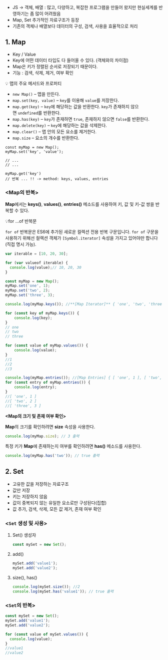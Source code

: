 - JS -> 객체, 배열 : 많고, 다양하고, 복잡한 프로그램을 만들어 왔지만 현실세계를 반영하기는 좀 많이 어려웠음
- Map, Set 추가적인 자료구조가 등장
- 기존의 객체나 배열보다 데이터의 구성, 검색, 사용을 효율적으로 처리

## 1. Map

- Key / Value
- Key에 어떤 데이터 타입도 다 들어올 수 있다. (객체와의 차이점)
- Map은 키가 정렬된 순서로 저장되기 때문이다.
- 기능 : 검색, 삭제, 제거, 여부 확인

<aside>
💡 맵의 주요 메서드와 프로퍼티

- `new Map()` – 맵을 만든다.
- `map.set(key, value)` – `key`를 이용해 `value`를 저장한다.
- `map.get(key)` – `key`에 해당하는 값을 반환한다. `key`가 존재하지 않으면 `undefined`를 반환한다.
- `map.has(key)` – `key`가 존재하면 `true`, 존재하지 않으면 `false`를 반환한다.
- `map.delete(key)` – `key`에 해당하는 값을 삭제한다.
- `map.clear()` – 맵 안의 모든 요소를 제거한다.
- `map.size` – 요소의 개수를 반환한다.
</aside>

```
const myMap = new Map();
myMap.set('key', 'value');

// ...
// ...

myMap.get('key')
// 반복 ... !! -> method: keys, values, entries
```

### <**Map의 반복>**

**Map**에서는 **keys()**, **values()**, **entries()** 메소드를 사용하여 키, 값 및 키-값 쌍을 반복할 수 있다.

<aside>
💡for …of 반복문

`for of` 반복문은 ES6에 추가된 새로운 컬렉션 전용 반복 구문입니다. `for of` 구문을 사용하기 위해선 컬렉션 객체가 `[Symbol.iterator]` 속성을 가지고 있어야만 합니다(직접 명시 가능).

```jsx
var iterable = [10, 20, 30];

for (var valueof iterable) {
  console.log(value);// 10, 20, 30
}
```

</aside>

```jsx
const myMap = new Map();
myMap.set('one', 1);
myMap.set('two', 2);
myMap.set('three', 3);

console.log(myMap.keys()); //**[Map Iterator]** { 'one', 'two', 'three' }

for (const key of myMap.keys()) {
    console.log(key); 
} 
// one 
// two  
// three

for (const value of myMap.values()) {
    console.log(value);
}
//1
//2
//3

console.log(myMap.entries()); //[Map Entries] { [ 'one', 1 ], [ 'two', 2 ], [ 'three', 3 ] }
for (const entry of myMap.entries()) {
    console.log(entry);
}
//[ 'one', 1 ]
//[ 'two', 2 ]
//[ 'three', 3 ]
```

**<Map의 크기 및 존재 여부 확인>**

**Map**의 크기를 확인하려면 **size** 속성을 사용한다.

```jsx
console.log(myMap.size); // 3 출력
```

특정 키가 **Map**에 존재하는지 여부를 확인하려면 **has()** 메소드를 사용한다.

```jsx
console.log(myMap.has('two')); // true 출력
```

## 2. Set

- 고유한 값을 저장하는 자료구조
- 값만 저장
- 키는 저장하지 않음
- 값이 중복되지 않는 유일한 요소로만 구성된다(집합)
- 값 추가, 검색, 삭제, 모든 값 제거, 존재 여부 확인

### <**`Set` 생성 및 사용>**

1. Set() 생성자
    
    ```jsx
    const mySet = new Set();
    ```
    
2. add()
    
    ```jsx
    mySet.add('value1');
    mySet.add('value2');
    ```
    
3. size(), has()
    
    ```jsx
    console.log(mySet.size()); //2
    console.log(mySet.has('value1')); // true 출력
    ```
    

### <**`Set`의 반복>**

```jsx
const mySet = new Set();
mySet.add('value1');
mySet.add('value2');

for (const value of mySet.values()) {
  console.log(value);
}
//value1
//value2

```